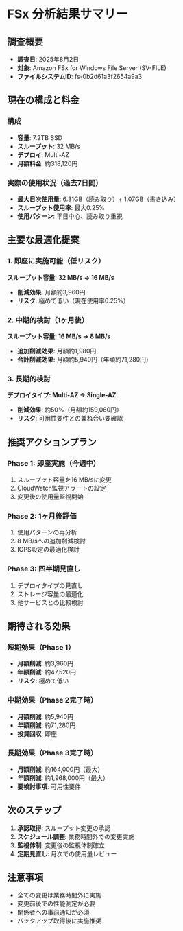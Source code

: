 # FSx 分析結果サマリー

## 調査概要
- **調査日**: 2025年8月2日
- **対象**: Amazon FSx for Windows File Server (SV-FILE)
- **ファイルシステムID**: fs-0b2d61a3f2654a9a3

## 現在の構成と料金

### 構成
- **容量**: 7.2TB SSD
- **スループット**: 32 MB/s
- **デプロイ**: Multi-AZ
- **月額料金**: 約318,120円

### 実際の使用状況（過去7日間）
- **最大日次使用量**: 6.31GB（読み取り）+ 1.07GB（書き込み）
- **スループット使用率**: 最大0.25%
- **使用パターン**: 平日中心、読み取り重視

## 主要な最適化提案

### 1. 即座に実施可能（低リスク）
**スループット容量: 32 MB/s → 16 MB/s**
- **削減効果**: 月額約3,960円
- **リスク**: 極めて低い（現在使用率0.25%）

### 2. 中期的検討（1ヶ月後）
**スループット容量: 16 MB/s → 8 MB/s**
- **追加削減効果**: 月額約1,980円
- **合計削減効果**: 月額約5,940円（年額約71,280円）

### 3. 長期的検討
**デプロイタイプ: Multi-AZ → Single-AZ**
- **削減効果**: 約50%（月額約159,060円）
- **リスク**: 可用性要件との兼ね合い要確認

## 推奨アクションプラン

### Phase 1: 即座実施（今週中）
1. スループット容量を16 MB/sに変更
2. CloudWatch監視アラートの設定
3. 変更後の使用量監視開始

### Phase 2: 1ヶ月後評価
1. 使用パターンの再分析
2. 8 MB/sへの追加削減検討
3. IOPS設定の最適化検討

### Phase 3: 四半期見直し
1. デプロイタイプの見直し
2. ストレージ容量の最適化
3. 他サービスとの比較検討

## 期待される効果

### 短期効果（Phase 1）
- **月額削減**: 約3,960円
- **年額削減**: 約47,520円
- **リスク**: 極めて低い

### 中期効果（Phase 2完了時）
- **月額削減**: 約5,940円
- **年額削減**: 約71,280円
- **投資回収**: 即座

### 長期効果（Phase 3完了時）
- **月額削減**: 約164,000円（最大）
- **年額削減**: 約1,968,000円（最大）
- **要検討事項**: 可用性要件

## 次のステップ
1. **承認取得**: スループット変更の承認
2. **スケジュール調整**: 業務時間外での変更実施
3. **監視体制**: 変更後の監視体制確立
4. **定期見直し**: 月次での使用量レビュー

## 注意事項
- 全ての変更は業務時間外に実施
- 変更前後での性能測定が必要
- 関係者への事前通知が必須
- バックアップ取得後に実施推奨
